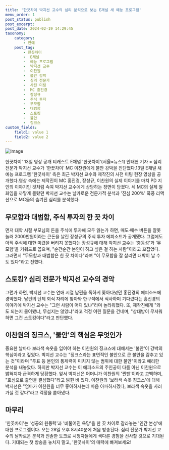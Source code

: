 ```yaml
---
title: '한끗차이 박지선 교수의 심리 분석으로 보는 E채널 새 예능 프로그램'
menu_order: 1
post_status: publish
post_excerpt: 
post_date: 2024-02-19 14:29:45
taxonomy:
    category:
        - 연예
    post_tag:
        - 한끗차이
        -  E채널
        -  예능 프로그램
        -  박지선 교수
        -  이찬원
        -  불안 강박
        -  심리 전문가
        -  사전 미팅
        -  MC 홍진경
        -  장성규
        -  주식 투자
        -  무모함
        -  대범함
        -  스토킹
        -  불안
        -  징크스
custom_fields:
    field1: value 1
    field2: value 2
---
```


![Image](https://ssl.pstatic.net/mimgnews/image/421/2024/02/13/0007348894_001_20240213173120014.jpg?type=w540)

한끗차이' 13일 영상 공개 티캐스트 E채널 '한끗차이'(서울=뉴스1) 안태현 기자 = 심리 전문가 박지선 교수가 '한끗차이' MC 이찬원에게 불안 강박을 진단했다.13일 E채널 새 예능 프로그램 '한끗차이' 측은 최근 박지선 교수와 제작진의 사전 미팅 현장 영상을 공개했다.영상 속에는 제작진이 MC 홍진경, 장성규, 이찬원의 실제 이야기를 마치 PD 지인의 이야기인 것처럼 속여 박지선 교수에게 상담하는 장면이 담겼다. 세 MC의 실제 일화임을 까맣게 몰랐던 박지선 교수는 날카로운 전문가적 분석과 '진심 200%' 폭풍 리액션으로 MC들의 숨겨진 심리를 분석했다.
## 무모함과 대범함, 주식 투자의 한 끗 차이
먼저 대학 시절 부모님의 돈을 주식에 투자해 모두 잃는가 하면, 매도·매수 버튼을 잘못 눌러 2000만원이라는 큰돈을 날린 장성규의 주식 투자 에피소드가 공개됐다. 그럼에도 아직 주식에 대한 미련을 버리지 못했다는 장성규에 대해 박지선 교수는 '충동성'과 '무모함'을 키워드로 꼽으며, "순간순간 본인이 하고 싶은 걸 하는 사람"이라고 꼬집었다. 그러면서 "무모함과 대범함은 한 끗 차이다"라며 "이 무모함을 잘 살리면 대박이 날 수도 있다"라고 전했다.
## 스토킹? 심리 전문가 박지선 교수의 경악
그런가 하면, 박지선 교수는 연애 시절 남편을 독하게 쫓아다녔던 홍진경의 에피소드에 경악했다. 남편의 단체 회식 자리에 찾아와 한구석에서 식사하며 기다렸다는 홍진경의 이야기에 박지선 교수는 "그런 사람이 어디 있냐"라며 놀라워했다. 또, 제작진에게 "와도 되는지 물어봤냐, 무섭지는 않았냐"라고 걱정 어린 질문을 건네며, "상대방이 무서워하면 그건 스토킹이다"라고 판단했다.
## 이찬원의 징크스, '불안'의 핵심은 무엇인가
중요한 날마다 보라색 속옷을 입어야 하는 이찬원의 징크스에 대해서는 '불안'이 강박의 핵심이라고 짚었다. 박지선 교수는 "징크스라는 표면적인 불안으로 큰 불안을 감추고 있는 것"이라며 "투표 등 본인의 통제력이 미치지 않는 범위에 대한 불안"이라고 예리한 분석을 내놓았다. 하지만 박지선 교수는 이 에피소드의 주인공이 다름 아닌 이찬원으로 밝혀지자 급격하게 당황했다. 앞서 박지선은 어머니가 이찬원의 '찐팬'이라고 고백하며, "효심으로 출연을 결심했다"라고 밝힌 바 있다. 이찬원의 '보라색 속옷 징크스'에 대해 박지선은 "엄마가 이찬원을 너무 좋아하시는데 마음 아파하시겠다, 보라색 속옷을 사러 가실 것 같다"라고 걱정을 쏟아냈다.
## 마무리
'한끗차이'는 '성공의 원동력'과 '비뚤어진 욕망'을 한 끗 차이로 갈라놓는 '인간 본성'에 대한 프로그램이다. 오는 28일 오후 8시40분에 처음 방송된다. 심리 전문가 박지선 교수의 날카로운 분석과 진솔한 토크로 시청자들에게 색다른 경험을 선사할 것으로 기대된다. 기대되는 첫 방송을 놓치지 말고, '한끗차이'의 매력에 빠져보세요!
